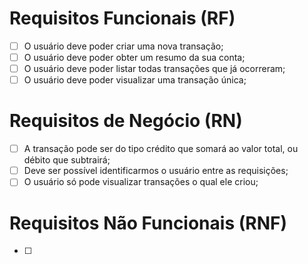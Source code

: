 # Requisitos Funcionais (RF)
 - [ ] O usuário deve poder criar uma nova transação;
 - [ ] O usuário deve poder obter um resumo da sua conta;
 - [ ] O usuário deve poder listar todas transações que já ocorreram;
 - [ ] O usuário deve poder visualizar uma transação única;

# Requisitos de Negócio (RN)
 - [ ] A transação pode ser do tipo crédito que somará ao valor total, ou débito que subtrairá;
 - [ ] Deve ser possível identificarmos o usuário entre as requisições;
 - [ ] O usuário só pode visualizar transações o qual ele criou;

# Requisitos Não Funcionais (RNF)
 - [ ] 